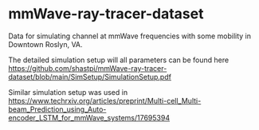 # mmWave-ray-tracer-dataset
Data for simulating channel at mmWave frequencies with some mobility in Downtown Roslyn, VA.

The detailed simulation setup will all parameters can be found here https://github.com/shastpi/mmWave-ray-tracer-dataset/blob/main/SimSetup/SimulationSetup.pdf


Similar simulation setup was used in https://www.techrxiv.org/articles/preprint/Multi-cell_Multi-beam_Prediction_using_Auto-encoder_LSTM_for_mmWave_systems/17695394
